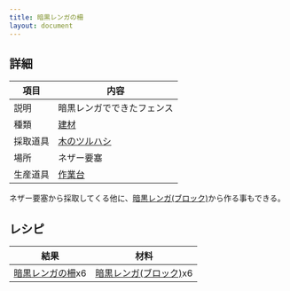 ```yaml
---
title: 暗黒レンガの柵
layout: document
---
```

## 詳細

|項目|内容|
|---|---|
|説明|暗黒レンガでできたフェンス|
|種類|[建材](建材)|
|採取道具|[木のツルハシ](木のツルハシ)|
|場所|ネザー要塞|
|生産道具|[作業台](作業台)|

ネザー要塞から採取してくる他に、[暗黒レンガ(ブロック)](暗黒レンガ(ブロック))から作る事もできる。

## レシピ

|結果|材料|
|---|---|
|[暗黒レンガの柵](暗黒レンガの柵)x6|[暗黒レンガ(ブロック)](暗黒レンガ(ブロック))x6|

